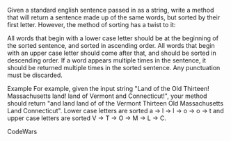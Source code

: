Given a standard english sentence passed in as a string, write a method that will return a sentence made up of the same words, but sorted by their first letter. However, the method of sorting has a twist to it:



All words that begin with a lower case letter should be at the beginning of the sorted sentence, and sorted in ascending order.
All words that begin with an upper case letter should come after that, and should be sorted in descending order.
If a word appears multiple times in the sentence, it should be returned multiple times in the sorted sentence. Any punctuation must be discarded.



Example
For example, given the input string "Land of the Old Thirteen! Massachusetts land! land of Vermont and Connecticut!", your method should return "and land land of of the Vermont Thirteen Old Massachusetts Land Connecticut". Lower case letters are sorted a -> l -> l -> o -> o -> t and upper case letters are sorted V -> T -> O -> M -> L -> C.


CodeWars